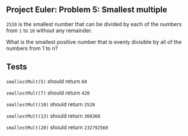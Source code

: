 ## Project Euler: Problem 5: Smallest multiple
`2520` is the smallest number that can be divided by each of the numbers from `1` to `10` without any remainder.

What is the smallest positive number that is evenly divisible by all of the numbers from 1 to n?

## Tests
`smallestMult(5)` should return `60`

`smallestMult(7)` should return `420`

`smallestMult(10)` should return `2520`

`smallestMult(13)` should return `360360`

`smallestMult(20)` should return `232792560`
